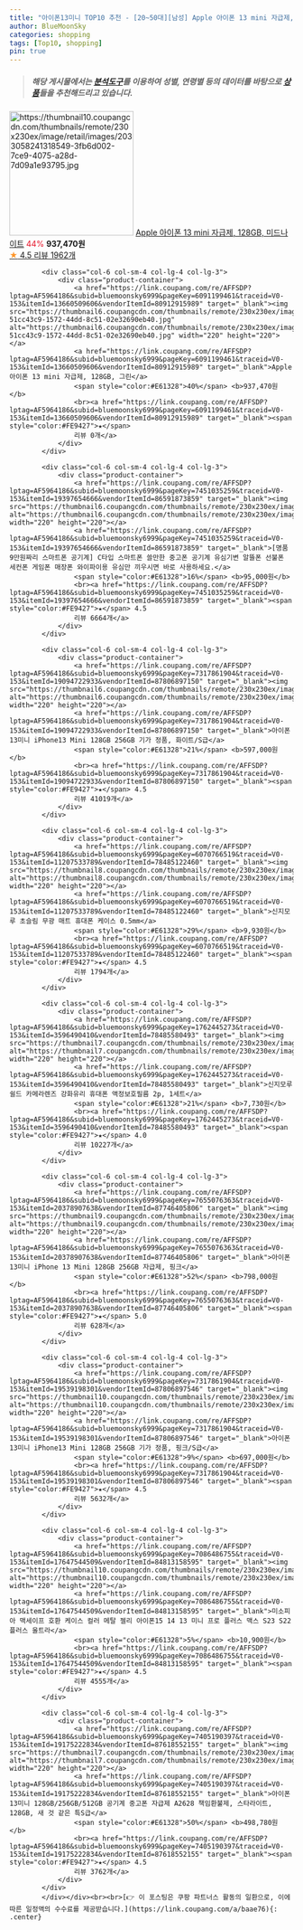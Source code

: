```yaml
---
title: "아이폰13미니 TOP10 추천 - [20~50대][남성] Apple 아이폰 13 mini 자급제, 128GB, 미드나이트"
author: BlueMoonSky
categories: shopping
tags: [Top10, shopping]
pin: true
---
```


> ##### 해당 게시물에서는 [**분석도구**](https://itemscout.io/)를 이용하여 **성별**, **연령별** 등의 데이터를 바탕으로 [**상품**](https://link.coupang.com/a/baae76)들을 추천해드리고 있습니다.
<div class="container"><div class="row">
            <div class="col-6 col-sm-4 col-lg-4 col-lg-3">
                <div class="product-container">
                    <a href="https://link.coupang.com/re/AFFSDP?lptag=AF5964186&subid=bluemoonsky6999&pageKey=6091199461&traceid=V0-153&itemId=11356859696&vendorItemId=78633225461" target="_blank"><img src="https://thumbnail10.coupangcdn.com/thumbnails/remote/230x230ex/image/retail/images/2033058241318549-3fb6d002-7ce9-4075-a28d-7d09a1e93795.jpg" alt="https://thumbnail10.coupangcdn.com/thumbnails/remote/230x230ex/image/retail/images/2033058241318549-3fb6d002-7ce9-4075-a28d-7d09a1e93795.jpg" width="220" height="220"></a>
                    <a href="https://link.coupang.com/re/AFFSDP?lptag=AF5964186&subid=bluemoonsky6999&pageKey=6091199461&traceid=V0-153&itemId=11356859696&vendorItemId=78633225461" target="_blank">Apple 아이폰 13 mini 자급제, 128GB, 미드나이트</a>
                    <span style="color:#E61328">44%</span> <b>937,470원</b>
                    <br><a href="https://link.coupang.com/re/AFFSDP?lptag=AF5964186&subid=bluemoonsky6999&pageKey=6091199461&traceid=V0-153&itemId=11356859696&vendorItemId=78633225461" target="_blank"><span style="color:#FE9427">★</span> 4.5
                    리뷰 1962개</a>
                </div>
            </div>
            
            <div class="col-6 col-sm-4 col-lg-4 col-lg-3">
                <div class="product-container">
                    <a href="https://link.coupang.com/re/AFFSDP?lptag=AF5964186&subid=bluemoonsky6999&pageKey=6091199461&traceid=V0-153&itemId=13660509606&vendorItemId=80912915989" target="_blank"><img src="https://thumbnail6.coupangcdn.com/thumbnails/remote/230x230ex/image/retail/images/468019694639477-51cc43c9-1572-44dd-8c51-02e32690eb40.jpg" alt="https://thumbnail6.coupangcdn.com/thumbnails/remote/230x230ex/image/retail/images/468019694639477-51cc43c9-1572-44dd-8c51-02e32690eb40.jpg" width="220" height="220"></a>
                    <a href="https://link.coupang.com/re/AFFSDP?lptag=AF5964186&subid=bluemoonsky6999&pageKey=6091199461&traceid=V0-153&itemId=13660509606&vendorItemId=80912915989" target="_blank">Apple 아이폰 13 mini 자급제, 128GB, 그린</a>
                    <span style="color:#E61328">40%</span> <b>937,470원</b>
                    <br><a href="https://link.coupang.com/re/AFFSDP?lptag=AF5964186&subid=bluemoonsky6999&pageKey=6091199461&traceid=V0-153&itemId=13660509606&vendorItemId=80912915989" target="_blank"><span style="color:#FE9427">★</span> 
                    리뷰 0개</a>
                </div>
            </div>
            
            <div class="col-6 col-sm-4 col-lg-4 col-lg-3">
                <div class="product-container">
                    <a href="https://link.coupang.com/re/AFFSDP?lptag=AF5964186&subid=bluemoonsky6999&pageKey=7451035259&traceid=V0-153&itemId=19397654666&vendorItemId=86591873859" target="_blank"><img src="https://thumbnail6.coupangcdn.com/thumbnails/remote/230x230ex/image/vendor_inventory/dfd3/536ffe1bd6e61a4e4f7abf56e9a51463a8eb5c33eb4b87348b9b94b4ea0c.png" alt="https://thumbnail6.coupangcdn.com/thumbnails/remote/230x230ex/image/vendor_inventory/dfd3/536ffe1bd6e61a4e4f7abf56e9a51463a8eb5c33eb4b87348b9b94b4ea0c.png" width="220" height="220"></a>
                    <a href="https://link.coupang.com/re/AFFSDP?lptag=AF5964186&subid=bluemoonsky6999&pageKey=7451035259&traceid=V0-153&itemId=19397654666&vendorItemId=86591873859" target="_blank">[명품 9만원짜리 스마트폰 공기계] C타입 스마트폰 쓸만한 중고폰 공기계 유심기변 알뜰폰 선불폰 세컨폰 게임폰 매장폰 와이파이용 유심만 끼우시면 바로 사용하세요.</a>
                    <span style="color:#E61328">16%</span> <b>95,000원</b>
                    <br><a href="https://link.coupang.com/re/AFFSDP?lptag=AF5964186&subid=bluemoonsky6999&pageKey=7451035259&traceid=V0-153&itemId=19397654666&vendorItemId=86591873859" target="_blank"><span style="color:#FE9427">★</span> 4.5
                    리뷰 6664개</a>
                </div>
            </div>
            
            <div class="col-6 col-sm-4 col-lg-4 col-lg-3">
                <div class="product-container">
                    <a href="https://link.coupang.com/re/AFFSDP?lptag=AF5964186&subid=bluemoonsky6999&pageKey=7317861904&traceid=V0-153&itemId=19094722933&vendorItemId=87806897150" target="_blank"><img src="https://thumbnail6.coupangcdn.com/thumbnails/remote/230x230ex/image/vendor_inventory/e30e/638ef607f9dee153b8c047721a781ceb5adadb254aea1bfea5274f10956e.jpg" alt="https://thumbnail6.coupangcdn.com/thumbnails/remote/230x230ex/image/vendor_inventory/e30e/638ef607f9dee153b8c047721a781ceb5adadb254aea1bfea5274f10956e.jpg" width="220" height="220"></a>
                    <a href="https://link.coupang.com/re/AFFSDP?lptag=AF5964186&subid=bluemoonsky6999&pageKey=7317861904&traceid=V0-153&itemId=19094722933&vendorItemId=87806897150" target="_blank">아이폰13미니 iPhone13 Mini 128GB 256GB 기가 정품, 화이트/S급</a>
                    <span style="color:#E61328">21%</span> <b>597,000원</b>
                    <br><a href="https://link.coupang.com/re/AFFSDP?lptag=AF5964186&subid=bluemoonsky6999&pageKey=7317861904&traceid=V0-153&itemId=19094722933&vendorItemId=87806897150" target="_blank"><span style="color:#FE9427">★</span> 4.5
                    리뷰 41019개</a>
                </div>
            </div>
            
            <div class="col-6 col-sm-4 col-lg-4 col-lg-3">
                <div class="product-container">
                    <a href="https://link.coupang.com/re/AFFSDP?lptag=AF5964186&subid=bluemoonsky6999&pageKey=6070766519&traceid=V0-153&itemId=11207533789&vendorItemId=78485122460" target="_blank"><img src="https://thumbnail8.coupangcdn.com/thumbnails/remote/230x230ex/image/rs_quotation_api/tgpxfn8r/825fddcb03b649e49ef40453c06ce7c9.jpg" alt="https://thumbnail8.coupangcdn.com/thumbnails/remote/230x230ex/image/rs_quotation_api/tgpxfn8r/825fddcb03b649e49ef40453c06ce7c9.jpg" width="220" height="220"></a>
                    <a href="https://link.coupang.com/re/AFFSDP?lptag=AF5964186&subid=bluemoonsky6999&pageKey=6070766519&traceid=V0-153&itemId=11207533789&vendorItemId=78485122460" target="_blank">신지모루 초슬림 무광 매트 휴대폰 케이스 0.5mm</a>
                    <span style="color:#E61328">29%</span> <b>9,930원</b>
                    <br><a href="https://link.coupang.com/re/AFFSDP?lptag=AF5964186&subid=bluemoonsky6999&pageKey=6070766519&traceid=V0-153&itemId=11207533789&vendorItemId=78485122460" target="_blank"><span style="color:#FE9427">★</span> 4.5
                    리뷰 1794개</a>
                </div>
            </div>
            
            <div class="col-6 col-sm-4 col-lg-4 col-lg-3">
                <div class="product-container">
                    <a href="https://link.coupang.com/re/AFFSDP?lptag=AF5964186&subid=bluemoonsky6999&pageKey=1762445273&traceid=V0-153&itemId=3596490410&vendorItemId=78485580493" target="_blank"><img src="https://thumbnail7.coupangcdn.com/thumbnails/remote/230x230ex/image/rs_quotation_api/mzelgdxj/f87ec984ff814d38a20a5783a5fa1571.jpg" alt="https://thumbnail7.coupangcdn.com/thumbnails/remote/230x230ex/image/rs_quotation_api/mzelgdxj/f87ec984ff814d38a20a5783a5fa1571.jpg" width="220" height="220"></a>
                    <a href="https://link.coupang.com/re/AFFSDP?lptag=AF5964186&subid=bluemoonsky6999&pageKey=1762445273&traceid=V0-153&itemId=3596490410&vendorItemId=78485580493" target="_blank">신지모루 쉴드 카메라렌즈 강화유리 휴대폰 액정보호필름 2p, 1세트</a>
                    <span style="color:#E61328">21%</span> <b>7,730원</b>
                    <br><a href="https://link.coupang.com/re/AFFSDP?lptag=AF5964186&subid=bluemoonsky6999&pageKey=1762445273&traceid=V0-153&itemId=3596490410&vendorItemId=78485580493" target="_blank"><span style="color:#FE9427">★</span> 4.0
                    리뷰 10227개</a>
                </div>
            </div>
            
            <div class="col-6 col-sm-4 col-lg-4 col-lg-3">
                <div class="product-container">
                    <a href="https://link.coupang.com/re/AFFSDP?lptag=AF5964186&subid=bluemoonsky6999&pageKey=7655076363&traceid=V0-153&itemId=20378907638&vendorItemId=87746405806" target="_blank"><img src="https://thumbnail9.coupangcdn.com/thumbnails/remote/230x230ex/image/vendor_inventory/667b/ace40bc009e5c6cea6612dacdbef821fd68549cec827c8dfc1462e5bb194.jpg" alt="https://thumbnail9.coupangcdn.com/thumbnails/remote/230x230ex/image/vendor_inventory/667b/ace40bc009e5c6cea6612dacdbef821fd68549cec827c8dfc1462e5bb194.jpg" width="220" height="220"></a>
                    <a href="https://link.coupang.com/re/AFFSDP?lptag=AF5964186&subid=bluemoonsky6999&pageKey=7655076363&traceid=V0-153&itemId=20378907638&vendorItemId=87746405806" target="_blank">아이폰13미니 iPhone 13 Mini 128GB 256GB 자급제, 핑크</a>
                    <span style="color:#E61328">52%</span> <b>798,000원</b>
                    <br><a href="https://link.coupang.com/re/AFFSDP?lptag=AF5964186&subid=bluemoonsky6999&pageKey=7655076363&traceid=V0-153&itemId=20378907638&vendorItemId=87746405806" target="_blank"><span style="color:#FE9427">★</span> 5.0
                    리뷰 628개</a>
                </div>
            </div>
            
            <div class="col-6 col-sm-4 col-lg-4 col-lg-3">
                <div class="product-container">
                    <a href="https://link.coupang.com/re/AFFSDP?lptag=AF5964186&subid=bluemoonsky6999&pageKey=7317861904&traceid=V0-153&itemId=19539198301&vendorItemId=87806897546" target="_blank"><img src="https://thumbnail10.coupangcdn.com/thumbnails/remote/230x230ex/image/vendor_inventory/ffc6/681f5c8a6569b42e9c9769b31ce744b2bf9af6d772bdb8b4b2d6ba970670.jpg" alt="https://thumbnail10.coupangcdn.com/thumbnails/remote/230x230ex/image/vendor_inventory/ffc6/681f5c8a6569b42e9c9769b31ce744b2bf9af6d772bdb8b4b2d6ba970670.jpg" width="220" height="220"></a>
                    <a href="https://link.coupang.com/re/AFFSDP?lptag=AF5964186&subid=bluemoonsky6999&pageKey=7317861904&traceid=V0-153&itemId=19539198301&vendorItemId=87806897546" target="_blank">아이폰13미니 iPhone13 Mini 128GB 256GB 기가 정품, 핑크/S급</a>
                    <span style="color:#E61328">9%</span> <b>697,000원</b>
                    <br><a href="https://link.coupang.com/re/AFFSDP?lptag=AF5964186&subid=bluemoonsky6999&pageKey=7317861904&traceid=V0-153&itemId=19539198301&vendorItemId=87806897546" target="_blank"><span style="color:#FE9427">★</span> 4.5
                    리뷰 5632개</a>
                </div>
            </div>
            
            <div class="col-6 col-sm-4 col-lg-4 col-lg-3">
                <div class="product-container">
                    <a href="https://link.coupang.com/re/AFFSDP?lptag=AF5964186&subid=bluemoonsky6999&pageKey=7086486755&traceid=V0-153&itemId=17647544509&vendorItemId=84813158595" target="_blank"><img src="https://thumbnail10.coupangcdn.com/thumbnails/remote/230x230ex/image/vendor_inventory/f832/056cd944f61a3ebc29432cb5135121c1c03ee2f74b59f3ec4f9ffc12366e.jpg" alt="https://thumbnail10.coupangcdn.com/thumbnails/remote/230x230ex/image/vendor_inventory/f832/056cd944f61a3ebc29432cb5135121c1c03ee2f74b59f3ec4f9ffc12366e.jpg" width="220" height="220"></a>
                    <a href="https://link.coupang.com/re/AFFSDP?lptag=AF5964186&subid=bluemoonsky6999&pageKey=7086486755&traceid=V0-153&itemId=17647544509&vendorItemId=84813158595" target="_blank">미소피아 맥세이프 호환 케이스 컬러 메탈 젤리 아이폰15 14 13 미니 프로 플러스 맥스 S23 S22 플러스 울트라</a>
                    <span style="color:#E61328">5%</span> <b>10,900원</b>
                    <br><a href="https://link.coupang.com/re/AFFSDP?lptag=AF5964186&subid=bluemoonsky6999&pageKey=7086486755&traceid=V0-153&itemId=17647544509&vendorItemId=84813158595" target="_blank"><span style="color:#FE9427">★</span> 4.5
                    리뷰 4555개</a>
                </div>
            </div>
            
            <div class="col-6 col-sm-4 col-lg-4 col-lg-3">
                <div class="product-container">
                    <a href="https://link.coupang.com/re/AFFSDP?lptag=AF5964186&subid=bluemoonsky6999&pageKey=7405190397&traceid=V0-153&itemId=19175222834&vendorItemId=87618552155" target="_blank"><img src="https://thumbnail7.coupangcdn.com/thumbnails/remote/230x230ex/image/vendor_inventory/eee4/756c40df0f0e564c33ea45d1e683d79f3fe9b6245d0aae9a3cd82d7a16f7.png" alt="https://thumbnail7.coupangcdn.com/thumbnails/remote/230x230ex/image/vendor_inventory/eee4/756c40df0f0e564c33ea45d1e683d79f3fe9b6245d0aae9a3cd82d7a16f7.png" width="220" height="220"></a>
                    <a href="https://link.coupang.com/re/AFFSDP?lptag=AF5964186&subid=bluemoonsky6999&pageKey=7405190397&traceid=V0-153&itemId=19175222834&vendorItemId=87618552155" target="_blank">아이폰13미니 128GB/256GB/512GB 공기계 중고폰 자급제 A2628 책임환불제, 스타라이트, 128GB, 새 것 같은 특S급</a>
                    <span style="color:#E61328">50%</span> <b>498,780원</b>
                    <br><a href="https://link.coupang.com/re/AFFSDP?lptag=AF5964186&subid=bluemoonsky6999&pageKey=7405190397&traceid=V0-153&itemId=19175222834&vendorItemId=87618552155" target="_blank"><span style="color:#FE9427">★</span> 4.5
                    리뷰 3762개</a>
                </div>
            </div>
            </div></div><br><br>[👉 이 포스팅은 쿠팡 파트너스 활동의 일환으로, 이에 따른 일정액의 수수료를 제공받습니다.](https://link.coupang.com/a/baae76){: .center}